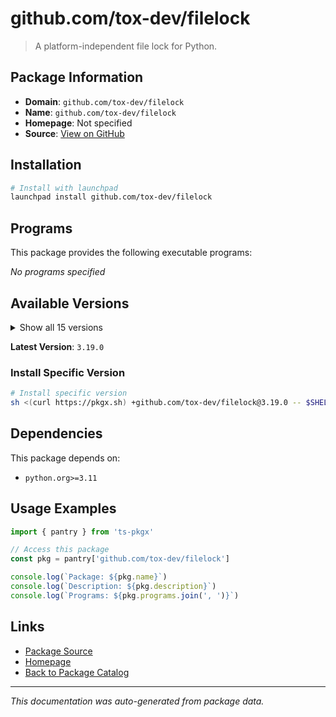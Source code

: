 # github.com/tox-dev/filelock

> A platform-independent file lock for Python.

## Package Information

- **Domain**: `github.com/tox-dev/filelock`
- **Name**: `github.com/tox-dev/filelock`
- **Homepage**: Not specified
- **Source**: [View on GitHub](https://github.com/pkgxdev/pantry/tree/main/projects/github.com/tox-dev/filelock/package.yml)

## Installation

```bash
# Install with launchpad
launchpad install github.com/tox-dev/filelock
```

## Programs

This package provides the following executable programs:

*No programs specified*

## Available Versions

<details>
<summary>Show all 15 versions</summary>

- `3.19.0`, `3.18.0`, `3.17.0`, `3.16.1`, `3.16.0`
- `3.15.4`, `3.15.3`, `3.15.2`, `3.15.1`, `3.15.0`
- `3.14.0`, `3.13.4`, `3.13.3`, `3.13.2`, `3.13.1`

</details>

**Latest Version**: `3.19.0`

### Install Specific Version

```bash
# Install specific version
sh <(curl https://pkgx.sh) +github.com/tox-dev/filelock@3.19.0 -- $SHELL -i
```

## Dependencies

This package depends on:

- `python.org>=3.11`

## Usage Examples

```typescript
import { pantry } from 'ts-pkgx'

// Access this package
const pkg = pantry['github.com/tox-dev/filelock']

console.log(`Package: ${pkg.name}`)
console.log(`Description: ${pkg.description}`)
console.log(`Programs: ${pkg.programs.join(', ')}`)
```

## Links

- [Package Source](https://github.com/pkgxdev/pantry/tree/main/projects/github.com/tox-dev/filelock/package.yml)
- [Homepage](#)
- [Back to Package Catalog](../../../package-catalog.md)

---

*This documentation was auto-generated from package data.*
